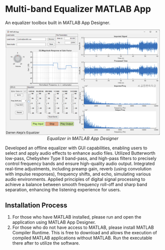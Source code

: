 # Multi-band Equalizer MATLAB App
An equalizer toolbox built in MATLAB App Designer.

<p align="center">
  <img src="images/app_image.png" alt="App Image" width="500">
  <br>
  <em>Equalizer in MATLAB App Designer</em>
</p>

Developed an offline equalizer with GUI capabilities, enabling users to select and apply audio effects to enhance audio files.
Utilized Butterworth low-pass, Chebyshev Type II band-pass, and high-pass filters to precisely control frequency bands and ensure high-quality audio output.
Integrated real-time adjustments, including preamp gain, reverb (using convolution with impulse responses), frequency shifts, and echo, simulating various audio environments.
Applied principles of digital signal processing to achieve a balance between smooth frequency roll-off and sharp band separation, enhancing the listening experience for users.

## Installation Process
1. For those who have MATLAB installed, please run and open the application using MATLAB App Designer.
2. For those who do not have access to MATLAB, please install MATLAB Compiler Runtime. This is free to download and allows the execution of compiled MATLAB applications without MATLAB. Run the executable there after to utilize the software.





